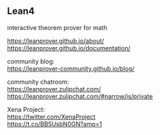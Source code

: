 ## Lean4

interactive theorem prover for math

https://leanprover.github.io/about/ \
https://leanprover.github.io/documentation/

community blog:\
https://leanprover-community.github.io/blog/ 

community chatroom:\
https://leanprover.zulipchat.com/ \
https://leanprover.zulipchat.com/#narrow/is/private

Xena Project:\
https://twitter.com/XenaProject \
https://t.co/BB5UsbN0GN?amp=1
